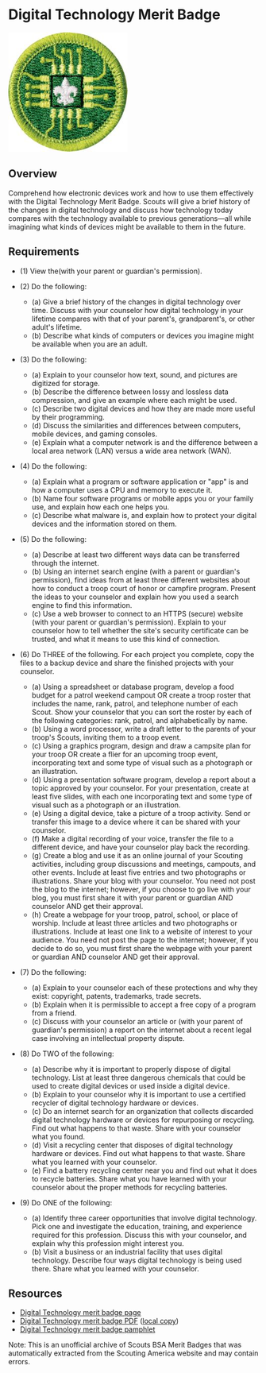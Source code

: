 

# Digital Technology Merit Badge

![Digital Technology Merit Badge](images/digital-technology-merit-badge.jpg)

## Overview



Comprehend how electronic devices work and how to use them effectively with the Digital Technology Merit Badge. Scouts will give a brief history of the changes in digital technology and discuss how technology today compares with the technology available to previous generations—all while imagining what kinds of devices might be available to them in the future.

## Requirements

* (1) View the(with your parent or guardian's permission).
* (2) Do the following:
    * (a) Give a brief history of the changes in digital technology over time. Discuss with your counselor how digital technology in your lifetime compares with that of your parent's, grandparent's, or other adult's lifetime.
    * (b) Describe what kinds of computers or devices you imagine might be available when you are an adult.


* (3) Do the following:
    * (a) Explain to your counselor how text, sound, and pictures are digitized for storage.
    * (b) Describe the difference between lossy and lossless data compression, and give an example where each might be used.
    * (c) Describe two digital devices and how they are made more useful by their programming.
    * (d) Discuss the similarities and differences between computers, mobile devices, and gaming consoles.
    * (e) Explain what a computer network is and the difference between a local area network (LAN) versus a wide area network (WAN).


* (4) Do the following:
    * (a) Explain what a program or software application or "app" is and how a computer uses a CPU and memory to execute it.
    * (b) Name four software programs or mobile apps you or your family use, and explain how each one helps you.
    * (c) Describe what malware is, and explain how to protect your digital devices and the information stored on them.


* (5) Do the following:
    * (a) Describe at least two different ways data can be transferred through the internet.
    * (b) Using an internet search engine (with a parent or guardian's permission), find ideas from at least three different websites about how to conduct a troop court of honor or campfire program. Present the ideas to your counselor and explain how you used a search engine to find this information.
    * (c) Use a web browser to connect to an HTTPS (secure) website (with your parent or guardian's permission). Explain to your counselor how to tell whether the site's security certificate can be trusted, and what it means to use this kind of connection.


* (6) Do THREE of the following. For each project you complete, copy the files to a backup device and share the finished projects with your counselor.
    * (a) Using a spreadsheet or database program, develop a food budget for a patrol weekend campout OR create a troop roster that includes the name, rank, patrol, and telephone number of each Scout. Show your counselor that you can sort the roster by each of the following categories: rank, patrol, and alphabetically by name.
    * (b) Using a word processor, write a draft letter to the parents of your troop's Scouts, inviting them to a troop event.
    * (c) Using a graphics program, design and draw a campsite plan for your troop OR create a flier for an upcoming troop event, incorporating text and some type of visual such as a photograph or an illustration.
    * (d) Using a presentation software program, develop a report about a topic approved by your counselor. For your presentation, create at least five slides, with each one incorporating text and some type of visual such as a photograph or an illustration.
    * (e) Using a digital device, take a picture of a troop activity. Send or transfer this image to a device where it can be shared with your counselor.
    * (f) Make a digital recording of your voice, transfer the file to a different device, and have your counselor play back the recording.
    * (g) Create a blog and use it as an online journal of your Scouting activities, including group discussions and meetings, campouts, and other events. Include at least five entries and two photographs or illustrations. Share your blog with your counselor. You need not post the blog to the internet; however, if you choose to go live with your blog, you must first share it with your parent or guardian AND counselor AND get their approval.
    * (h) Create a webpage for your troop, patrol, school, or place of worship. Include at least three articles and two photographs or illustrations. Include at least one link to a website of interest to your audience. You need not post the page to the internet; however, if you decide to do so, you must first share the webpage with your parent or guardian AND counselor AND get their approval.


* (7) Do the following:
    * (a) Explain to your counselor each of these protections and why they exist: copyright, patents, trademarks, trade secrets.
    * (b) Explain when it is permissible to accept a free copy of a program from a friend.
    * (c) Discuss with your counselor an article or (with your parent of guardian's permission) a report on the internet about a recent legal case involving an intellectual property dispute.


* (8) Do TWO of the following:
    * (a) Describe why it is important to properly dispose of digital technology. List at least three dangerous chemicals that could be used to create digital devices or used inside a digital device.
    * (b) Explain to your counselor why it is important to use a certified recycler of digital technology hardware or devices.
    * (c) Do an internet search for an organization that collects discarded digital technology hardware or devices for repurposing or recycling. Find out what happens to that waste. Share with your counselor what you found.
    * (d) Visit a recycling center that disposes of digital technology hardware or devices. Find out what happens to that waste. Share what you learned with your counselor.
    * (e) Find a battery recycling center near you and find out what it does to recycle batteries. Share what you have learned with your counselor about the proper methods for recycling batteries.


* (9) Do ONE of the following:
    * (a) Identify three career opportunities that involve digital technology. Pick one and investigate the education, training, and experience required for this profession. Discuss this with your counselor, and explain why this profession might interest you.
    * (b) Visit a business or an industrial facility that uses digital technology. Describe four ways digital technology is being used there. Share what you learned with your counselor.




## Resources

- [Digital Technology merit badge page](https://www.scouting.org/merit-badges/digital-technology/)
- [Digital Technology merit badge PDF](https://filestore.scouting.org/filestore/Merit_Badge_ReqandRes/2023_Updates/35733(23)_Digital_Technology_REQ.pdf) ([local copy](files/digital-technology-merit-badge.pdf))
- [Digital Technology merit badge pamphlet](None)

Note: This is an unofficial archive of Scouts BSA Merit Badges that was automatically extracted from the Scouting America website and may contain errors.